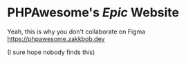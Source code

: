 # PHPAwesome's *Epic* Website

Yeah, this is why you don't collaborate on Figma
https://phpawesome.zakkbob.dev

(I sure hope nobody finds this)
